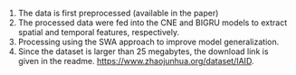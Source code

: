 1. The data is first preprocessed (available in the paper)
2. The processed data were fed into the CNE and BIGRU models to extract spatial and temporal features, respectively.
3. Processing using the SWA approach to improve model generalization.
4. Since the dataset is larger than 25 megabytes, the download link is given in the readme. https://www.zhaojunhua.org/dataset/IAID.

